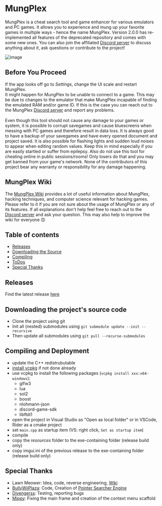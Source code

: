 # MungPlex

MungPlex is a cheat search tool and game enhancer for various emulators and PC games. It allows you to experience and mung up your favorite games in multiple ways - hence the name MungPlex. Version 2.0.0 has re-implemented all features of the deprecated repository and comes with some new ones. You can also join the affiliated [Discord server](https://discord.gg/wU62ZTvQRj) to discuss anything about it, ask questions or contribute to the project!

![image](https://github.com/user-attachments/assets/864c1518-61ee-45c4-85d9-f24635092d40)


## Before You Proceed
If the app looks off go to *Settings*, change the UI scale and restart MungPlex.</br>
It might happen for MungPlex to be unable to connect to a game. This may be due to changes to the emulator that make MungPlex incapable of finding the emulated RAM and/or game ID. If this is the case you can reach out to the MungPlex [Discord server](https://discord.gg/wU62ZTvQRj) and report any problems.</br>
</br>
Even though this tool should not cause any damage to your games or system, it is possible to corrupt savegames and cause bluescreens when messing with PC games and therefore result in data loss. It is always good to have a backup of your savegames and have every opened document and project saved.
It is also possible for flashing lights and sudden loud noises to appear when editing random values. Keep this in mind especially if you are easily startled or suffer from epilepsy.
Also do not use this tool for cheating online in public sessions/rooms! Only losers do that and you may get banned from your game's network.
None of the contributors of this project bear any warranty or responsibility for any damage happening.

## MungPlex Wiki
The [MungPlex Wiki](https://github.com/CosmoCortney/MungPlex/wiki) provides a lot of useful information about MungPlex, hacking techniques, and computer science relevant for hacking games. Please refer to it if you are not sure about the usage of MungPlex or any of its features. If all explanations don't help feel free to reach out to the [Discord server](https://discord.gg/wU62ZTvQRj) and ask your question. This may also help to improve the wiki for everyone 😊

## Table of contents
- [Releases](#releases)
- [Downloading the Source](#downloading)
- [Compiling](#compiling)
- [ToDos](#todo)
- [Special Thanks](#kiitos)

<a name="releases"></a>
## Releases
Find the latest release [here](https://github.com/CosmoCortney/MungPlex/releases/)

<a name="downloading"></a>
## Downloading the project's source code
- Clone the project using git
- Init all (nested) submodules using ``git submodule update --init --recursive``
- Then update all submodules using ``git pull --recurse-submodules``

<a name="compiling"></a>
## Compiling and Deployment
- update the C++ redistrubutable
- [install vcpkg](https://learn.microsoft.com/de-de/vcpkg/get_started/get-started?pivots=shell-powershell) if not done already
- use vcpkg to install the following packages (``vcpkg install xxx:x64-windows``): 
  - glfw3
  - lua
  - sol2
  - boost
  - nlohmann-json
  - discord-game-sdk
  - libftdi1
- open the project in Visual Studio as "Open as local folder" or in VSCode, Rider as a cmake project
- set ``main.cpp`` as startup item (VS: right click, ``Set as startup item``)
- compile
- copy the *resources* folder to the exe-containing folder (release build only)
- copy imgui.ini of the previous release to the exe-containing folder (release build only)

<a name="kiitos"></a>
## Special Thanks
- Lawn Meower: Idea, code, reverse engineering, [Wiki](https://github.com/CosmoCortney/MungPlex/wiki)
- [BullyWiiPlaza](https://github.com/BullyWiiPlaza/): Code, Creation of [Pointer Searcher Engine](https://github.com/BullyWiiPlaza/Universal-Pointer-Searcher-Engine)
- [Divengerss](https://www.youtube.com/channel/UCZDBXfuNiVXXb7Wbh_syiDw): Testing, reporting bugs
- [Mippy](https://github.com/Mipppy): Fixing the main frame and creation of the context menu scaffold

